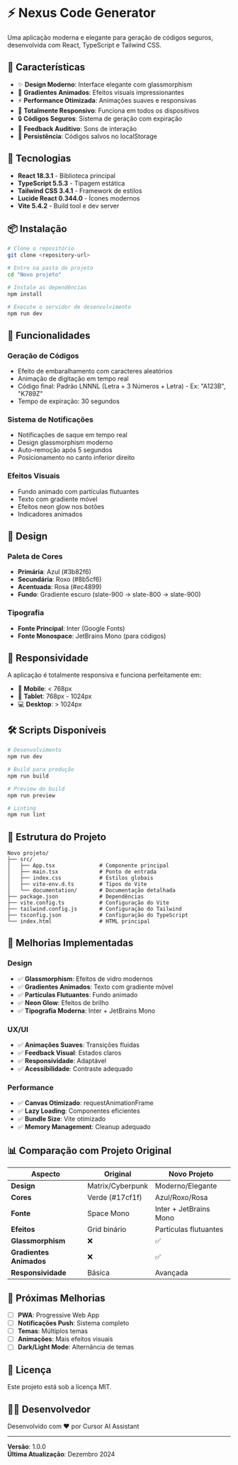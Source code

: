 # ⚡ Nexus Code Generator

Uma aplicação moderna e elegante para geração de códigos seguros, desenvolvida com React, TypeScript e Tailwind CSS.

## 🎨 Características

- ✨ **Design Moderno**: Interface elegante com glassmorphism
- 🌈 **Gradientes Animados**: Efeitos visuais impressionantes
- ⚡ **Performance Otimizada**: Animações suaves e responsivas
- 📱 **Totalmente Responsivo**: Funciona em todos os dispositivos
- 🔒 **Códigos Seguros**: Sistema de geração com expiração
- 🎵 **Feedback Auditivo**: Sons de interação
- 💾 **Persistência**: Códigos salvos no localStorage

## 🚀 Tecnologias

- **React 18.3.1** - Biblioteca principal
- **TypeScript 5.5.3** - Tipagem estática
- **Tailwind CSS 3.4.1** - Framework de estilos
- **Lucide React 0.344.0** - Ícones modernos
- **Vite 5.4.2** - Build tool e dev server

## 📦 Instalação

```bash
# Clone o repositório
git clone <repository-url>

# Entre na pasta do projeto
cd "Novo projeto"

# Instale as dependências
npm install

# Execute o servidor de desenvolvimento
npm run dev
```

## 🎯 Funcionalidades

### Geração de Códigos
- Efeito de embaralhamento com caracteres aleatórios
- Animação de digitação em tempo real
- Código final: Padrão LNNNL (Letra + 3 Números + Letra) - Ex: "A123B", "K789Z"
- Tempo de expiração: 30 segundos

### Sistema de Notificações
- Notificações de saque em tempo real
- Design glassmorphism moderno
- Auto-remoção após 5 segundos
- Posicionamento no canto inferior direito

### Efeitos Visuais
- Fundo animado com partículas flutuantes
- Texto com gradiente móvel
- Efeitos neon glow nos botões
- Indicadores animados

## 🎨 Design

### Paleta de Cores
- **Primária**: Azul (#3b82f6)
- **Secundária**: Roxo (#8b5cf6)
- **Acentuada**: Rosa (#ec4899)
- **Fundo**: Gradiente escuro (slate-900 → slate-800 → slate-900)

### Tipografia
- **Fonte Principal**: Inter (Google Fonts)
- **Fonte Monospace**: JetBrains Mono (para códigos)

## 📱 Responsividade

A aplicação é totalmente responsiva e funciona perfeitamente em:
- 📱 **Mobile**: < 768px
- 📱 **Tablet**: 768px - 1024px
- 💻 **Desktop**: > 1024px

## 🛠️ Scripts Disponíveis

```bash
# Desenvolvimento
npm run dev

# Build para produção
npm run build

# Preview do build
npm run preview

# Linting
npm run lint
```

## 📁 Estrutura do Projeto

```
Novo projeto/
├── src/
│   ├── App.tsx              # Componente principal
│   ├── main.tsx             # Ponto de entrada
│   ├── index.css            # Estilos globais
│   ├── vite-env.d.ts        # Tipos do Vite
│   └── documentation/       # Documentação detalhada
├── package.json             # Dependências
├── vite.config.ts           # Configuração do Vite
├── tailwind.config.js       # Configuração do Tailwind
├── tsconfig.json            # Configuração do TypeScript
└── index.html               # HTML principal
```

## 🎯 Melhorias Implementadas

### Design
- ✅ **Glassmorphism**: Efeitos de vidro modernos
- ✅ **Gradientes Animados**: Texto com gradiente móvel
- ✅ **Partículas Flutuantes**: Fundo animado
- ✅ **Neon Glow**: Efeitos de brilho
- ✅ **Tipografia Moderna**: Inter + JetBrains Mono

### UX/UI
- ✅ **Animações Suaves**: Transições fluidas
- ✅ **Feedback Visual**: Estados claros
- ✅ **Responsividade**: Adaptável
- ✅ **Acessibilidade**: Contraste adequado

### Performance
- ✅ **Canvas Otimizado**: requestAnimationFrame
- ✅ **Lazy Loading**: Componentes eficientes
- ✅ **Bundle Size**: Vite otimizado
- ✅ **Memory Management**: Cleanup adequado

## 📊 Comparação com Projeto Original

| Aspecto | Original | Novo Projeto |
|---------|----------|--------------|
| **Design** | Matrix/Cyberpunk | Moderno/Elegante |
| **Cores** | Verde (#17cf1f) | Azul/Roxo/Rosa |
| **Fonte** | Space Mono | Inter + JetBrains Mono |
| **Efeitos** | Grid binário | Partículas flutuantes |
| **Glassmorphism** | ❌ | ✅ |
| **Gradientes Animados** | ❌ | ✅ |
| **Responsividade** | Básica | Avançada |

## 🔮 Próximas Melhorias

- [ ] **PWA**: Progressive Web App
- [ ] **Notificações Push**: Sistema completo
- [ ] **Temas**: Múltiplos temas
- [ ] **Animações**: Mais efeitos visuais
- [ ] **Dark/Light Mode**: Alternância de temas

## 📄 Licença

Este projeto está sob a licença MIT.

## 👨‍💻 Desenvolvedor

Desenvolvido com ❤️ por Cursor AI Assistant

---

**Versão**: 1.0.0  
**Última Atualização**: Dezembro 2024 